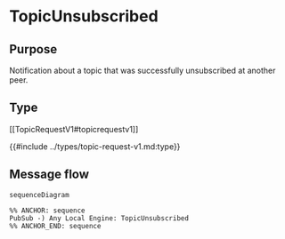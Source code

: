 <div class="message">

# TopicUnsubscribed

## Purpose

 <!-- ANCHOR: purpose -->
Notification about a topic that was successfully unsubscribed at another peer.
 <!-- ANCHOR_END: purpose -->

## Type

 <!-- ANCHOR: type -->
[[TopicRequestV1#topicrequestv1]]

{{#include ../types/topic-request-v1.md:type}}
 <!-- ANCHOR_END: type -->

## Message flow

<!-- ANCHOR: messages -->
```mermaid
sequenceDiagram

%% ANCHOR: sequence
PubSub -) Any Local Engine: TopicUnsubscribed
%% ANCHOR_END: sequence
```
<!-- ANCHOR_END: messages -->

</div>
